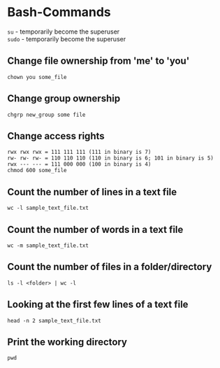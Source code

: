 # Bash-Commands
``su`` - temporarily become the superuser
</br>
``sudo`` - temporarily become the superuser
</br>
## Change file ownership from 'me' to 'you' 
``chown you some_file``
</br>
## Change group ownership
``chgrp new_group some file``
</br>
## Change access rights
``rwx rwx rwx = 111 111 111 (111 in binary is 7)``
</br>
``rw- rw- rw- = 110 110 110 (110 in binary is 6; 101 in binary is 5)``
</br>
``rwx --- --- = 111 000 000 (100 in binary is 4)``
</br>
``chmod 600 some_file``
</br>
## Count the number of lines in a text file
``wc -l sample_text_file.txt``
</br>
## Count the number of words in a text file
``wc -m sample_text_file.txt``
</br>
## Count the number of files in a folder/directory
``ls -l <folder> | wc -l``
 </br>
 ## Looking at the first few lines of a text file
 ``head -n 2 sample_text_file.txt``
 </br>
 ## Print the working directory 
 ``pwd``
 
 

